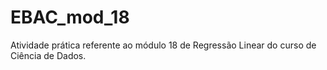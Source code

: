 # EBAC_mod_18
Atividade prática referente ao módulo 18 de Regressão Linear do curso de Ciência de Dados.
